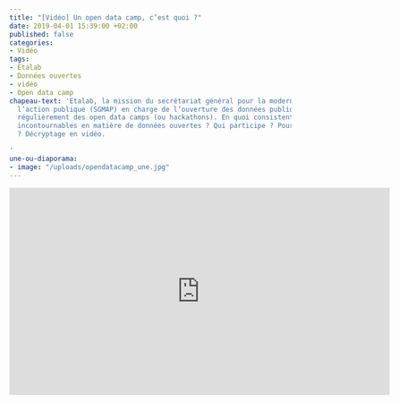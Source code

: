 ```yaml
---
title: "[Vidéo] Un open data camp, c’est quoi ?"
date: 2019-04-01 15:39:00 +02:00
published: false
categories:
- Vidéo
tags:
- Etalab
- Données ouvertes
- vidéo
- Open data camp
chapeau-text: 'Etalab, la mission du secrétariat général pour la modernisation de
  l’action publique (SGMAP) en charge de l’ouverture des données publiques, organise
  régulièrement des open data camps (ou hackathons). En quoi consistent ces rendez-vous
  incontournables en matière de données ouvertes ? Qui participe ? Pour quels résultats
  ? Décryptage en vidéo.

'
une-ou-diaporama:
- image: "/uploads/opendatacamp_une.jpg"
---
```


<iframe frameborder="0" width="680" height="370" src="https://www.dailymotion.com/embed/video/x2mqygb" allowfullscreen allow="autoplay"></iframe>